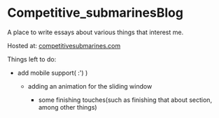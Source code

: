 # Competitive_submarinesBlog
A place to write essays about various things that interest me.

Hosted at: [competitivesubmarines.com](https://competitivesubmarines.com/)

Things left to do:   
- add mobile support( :') )

  - adding an animation for the sliding window

    - some finishing touches(such as finishing that about section, among other things)
